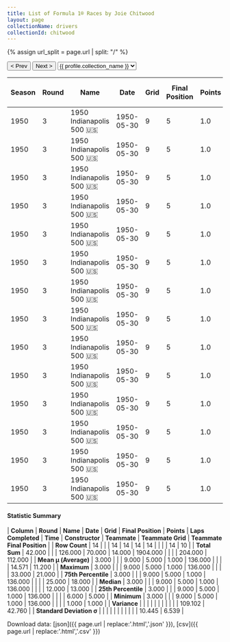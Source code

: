 ```yaml
---
title: List of Formula 1® Races by Joie Chitwood
layout: page
collectionName: drivers
collectionId: chitwood
---
```


{% assign url_split = page.url | split: "/" %}
<div id="collection-navigation">
<button onclick="selector.options[selector.selectedIndex-1].value && (window.location = selector.options[selector.selectedIndex-1].value);">&lt; Prev</button>
<button onclick="selector.options[selector.selectedIndex+1].value && (window.location = selector.options[selector.selectedIndex+1].value);">Next &gt;</button>
<select id="selector" onchange="this.options[this.selectedIndex].value && (window.location = this.options[this.selectedIndex].value);">
  {% for collectionId in site.data[page.collectionName].refs %}
    {% if collectionId == page.collectionId %}
      {% assign selected = "selected" %}
    {% else %}
      {% assign selected = "" %}
    {% endif %}
    {% assign profile = site.data[page.collectionName][collectionId].profile %}
    <option value="/f1/{{ page.collectionName }}/{{ collectionId }}/{{ url_split[4] }}" {{ selected }}>{{ profile.collection_name }}</option>
  {% endfor %}
</select>
</div>

| Season | Round | Name | Date | Grid | Final Position | Points | Laps Completed | Time | Constructor | Teammate | Teammate Grid | Teammate Final Position |
|--|--|--|--|--|--|--|--|--|--|--|--|--|
| 1950 | 3 | 1950 Indianapolis 500 🇺🇸 | 1950-05-30 | 9 | 5 | 1.0 | 136 |   | Kurtis Kraft 🇺🇸 | [Johnnie Parsons 🇺🇸](/f1/drivers/parsons) | 5 | 1 |
| 1950 | 3 | 1950 Indianapolis 500 🇺🇸 | 1950-05-30 | 9 | 5 | 1.0 | 136 |   | Kurtis Kraft 🇺🇸 | [Cecil Green 🇺🇸](/f1/drivers/green) | 12 | 4 |
| 1950 | 3 | 1950 Indianapolis 500 🇺🇸 | 1950-05-30 | 9 | 5 | 1.0 | 136 |   | Kurtis Kraft 🇺🇸 | [Walt Faulkner 🇺🇸](/f1/drivers/faulkner) | 1 | 7 |
| 1950 | 3 | 1950 Indianapolis 500 🇺🇸 | 1950-05-30 | 9 | 5 | 1.0 | 136 |   | Kurtis Kraft 🇺🇸 | [Pat Flaherty 🇺🇸](/f1/drivers/flaherty) | 11 | 10 |
| 1950 | 3 | 1950 Indianapolis 500 🇺🇸 | 1950-05-30 | 9 | 5 | 1.0 | 136 |   | Kurtis Kraft 🇺🇸 | [Mack Hellings 🇺🇸](/f1/drivers/hellings) | 26 | 13 |
| 1950 | 3 | 1950 Indianapolis 500 🇺🇸 | 1950-05-30 | 9 | 5 | 1.0 | 136 |   | Kurtis Kraft 🇺🇸 | [Jack McGrath 🇺🇸](/f1/drivers/mcgrath) | 6 | 14 |
| 1950 | 3 | 1950 Indianapolis 500 🇺🇸 | 1950-05-30 | 9 | 5 | 1.0 | 136 |   | Kurtis Kraft 🇺🇸 | [Johnny McDowell 🇺🇸](/f1/drivers/mcdowell) | 33 | 18 |
| 1950 | 3 | 1950 Indianapolis 500 🇺🇸 | 1950-05-30 | 9 | 5 | 1.0 | 136 |   | Kurtis Kraft 🇺🇸 | [Walt Brown 🇺🇸](/f1/drivers/walt_brown) | 20 | 19 |
| 1950 | 3 | 1950 Indianapolis 500 🇺🇸 | 1950-05-30 | 9 | 5 | 1.0 | 136 |   | Kurtis Kraft 🇺🇸 | [Jerry Hoyt 🇺🇸](/f1/drivers/hoyt) | 15 | 21 |
| 1950 | 3 | 1950 Indianapolis 500 🇺🇸 | 1950-05-30 | 9 | 5 | 1.0 | 136 |   | Kurtis Kraft 🇺🇸 | [Fred Agabashian 🇺🇸](/f1/drivers/agabashian) | 2 | R |
| 1950 | 3 | 1950 Indianapolis 500 🇺🇸 | 1950-05-30 | 9 | 5 | 1.0 | 136 |   | Kurtis Kraft 🇺🇸 | [Jimmy Jackson 🇺🇸](/f1/drivers/jackson) | 32 | R |
| 1950 | 3 | 1950 Indianapolis 500 🇺🇸 | 1950-05-30 | 9 | 5 | 1.0 | 136 |   | Kurtis Kraft 🇺🇸 | [Sam Hanks 🇺🇸](/f1/drivers/hanks) | 25 | R |
| 1950 | 3 | 1950 Indianapolis 500 🇺🇸 | 1950-05-30 | 9 | 5 | 1.0 | 136 |   | Kurtis Kraft 🇺🇸 | [Duke Dinsmore 🇺🇸](/f1/drivers/dinsmore) | 7 | R |
| 1950 | 3 | 1950 Indianapolis 500 🇺🇸 | 1950-05-30 | 9 | 5 | 1.0 | 136 |   | Kurtis Kraft 🇺🇸 | [Tony Bettenhausen 🇺🇸](/f1/drivers/bettenhausen) | 9 | 5 |

#### Statistic Summary

| **Column** | **Round** | **Name** | **Date** | **Grid** | **Final Position** | **Points** | **Laps Completed** | **Time** | **Constructor** | **Teammate** | **Teammate Grid** | **Teammate Final Position** |
| **Row Count** | 14 |  |  | 14 | 14 | 14 | 14 |  |  |  | 14 | 10 |
| **Total Sum** | 42.000 |  |  | 126.000 | 70.000 | 14.000 | 1904.000 |  |  |  | 204.000 | 112.000 |
| **Mean μ (Average)** | 3.000 |  |  | 9.000 | 5.000 | 1.000 | 136.000 |  |  |  | 14.571 | 11.200 |
| **Maximum** | 3.000 |  |  | 9.000 | 5.000 | 1.000 | 136.000 |  |  |  | 33.000 | 21.000 |
| **75th Percentile** | 3.000 |  |  | 9.000 | 5.000 | 1.000 | 136.000 |  |  |  | 25.000 | 18.000 |
| **Median** | 3.000 |  |  | 9.000 | 5.000 | 1.000 | 136.000 |  |  |  | 12.000 | 13.000 |
| **25th Percentile** | 3.000 |  |  | 9.000 | 5.000 | 1.000 | 136.000 |  |  |  | 6.000 | 5.000 |
| **Minimum** | 3.000 |  |  | 9.000 | 5.000 | 1.000 | 136.000 |  |  |  | 1.000 | 1.000 |
| **Variance** |  |  |  |  |  |  |  |  |  |  | 109.102 | 42.760 |
| **Standard Deviation σ** |  |  |  |  |  |  |  |  |  |  | 10.445 | 6.539 |

Download data: [json]({{ page.url | replace:'.html','.json' }}), [csv]({{ page.url | replace:'.html','.csv' }})
